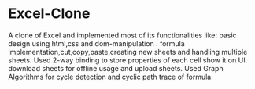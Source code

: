 # Excel-Clone

A clone of Excel and implemented most of its functionalities like:
basic design using html,css and dom-manipulation . 
formula implementation,cut,copy,paste,creating new sheets and handling multiple sheets.
Used 2-way binding to store properties of each cell show it on UI.
download sheets for offline usage and upload sheets.
Used Graph Algorithms for cycle detection and cyclic path trace of formula.
